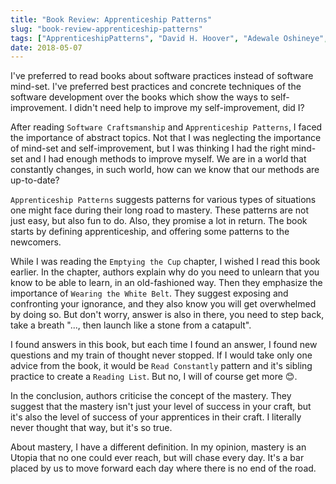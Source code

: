 ```yaml
---
title: "Book Review: Apprenticeship Patterns"
slug: "book-review-apprenticeship-patterns"
tags: ["ApprenticeshipPatterns", "David H. Hoover", "Adewale Oshineye", "apprenticeship"]
date: 2018-05-07
---
```


I've preferred to read books about software practices instead of software mind-set. I've preferred best practices and concrete techniques of the software development over the books which show the ways to self-improvement. I didn't need help to improve my self-improvement, did I?

After reading `Software Craftsmanship` and `Apprenticeship Patterns`, I faced the importance of abstract topics. Not that I was neglecting the importance of mind-set and self-improvement, but I was thinking I had the right mind-set and I had enough methods to improve myself. We are in a world that constantly changes, in such world, how can we know that our methods are up-to-date?

`Apprenticeship Patterns` suggests patterns for various types of situations one might face during their long road to mastery. These patterns are not just easy, but also fun to do. Also, they promise a lot in return. The book starts by defining apprenticeship, and offering some patterns to the newcomers.

While I was reading the `Emptying the Cup` chapter, I wished I read this book earlier. In the chapter, authors explain why do you need to unlearn that you know to be able to learn, in an old-fashioned way. Then they emphasize the importance of `Wearing the White Belt`. They suggest exposing and confronting your ignorance, and they also know you will get overwhelmed by doing so. But don't worry, answer is also in there, you need to step back, take a breath "..., then launch like a stone from a catapult".

I found answers in this book, but each time I found an answer, I found new questions and my train of thought never stopped. If I would take only one advice from the book, it would be `Read Constantly` pattern and it's sibling practice to create a `Reading List`. But no, I will of course get more 😊.

In the conclusion, authors criticise the concept of the mastery. They suggest that the mastery isn't just your level of success in your craft, but it's also the level of success of your apprentices in their craft. I literally never thought that way, but it's so true.

About mastery, I have a different definition. In my opinion, mastery is an Utopia that no one could ever reach, but will chase every day. It's a bar placed by us to move forward each day where there is no end of the road.
